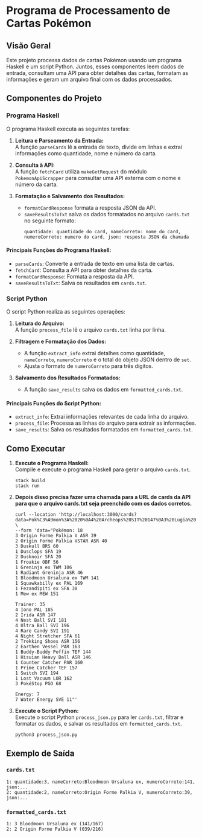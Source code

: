 # Programa de Processamento de Cartas Pokémon

## Visão Geral
Este projeto processa dados de cartas Pokémon usando um programa Haskell e um script Python. Juntos, esses componentes leem dados de entrada, consultam uma API para obter detalhes das cartas, formatam as informações e geram um arquivo final com os dados processados.

## Componentes do Projeto

### Programa Haskell
O programa Haskell executa as seguintes tarefas:

1. **Leitura e Parseamento da Entrada:**  
   A função `parseCards` lê a entrada de texto, divide em linhas e extrai informações como quantidade, nome e número da carta.

2. **Consulta à API:**  
   A função `fetchCard` utiliza `makeGetRequest` do módulo `PokemonApiScrapper` para consultar uma API externa com o nome e número da carta.

3. **Formatação e Salvamento dos Resultados:**  
   - `formatCardResponse` formata a resposta JSON da API.
   - `saveResultsToTxt` salva os dados formatados no arquivo `cards.txt` no seguinte formato:
     ```
     quantidade: quantidade do card, nameCorreto: nome do card, numeroCorreto: numero do card, json: resposta JSON da chamada
     ```

#### Principais Funções do Programa Haskell:
- `parseCards`: Converte a entrada de texto em uma lista de cartas.
- `fetchCard`: Consulta a API para obter detalhes da carta.
- `formatCardResponse`: Formata a resposta da API.
- `saveResultsToTxt`: Salva os resultados em `cards.txt`.

### Script Python
O script Python realiza as seguintes operações:

1. **Leitura do Arquivo:**  
   A função `process_file` lê o arquivo `cards.txt` linha por linha.

2. **Filtragem e Formatação dos Dados:**  
   - A função `extract_info` extrai detalhes como quantidade, `nameCorreto`, `numeroCorreto` e o total do objeto JSON dentro de `set`.
   - Ajusta o formato de `numeroCorreto` para três dígitos.

3. **Salvamento dos Resultados Formatados:**  
   - A função `save_results` salva os dados em `formatted_cards.txt`.

#### Principais Funções do Script Python:
- `extract_info`: Extrai informações relevantes de cada linha do arquivo.
- `process_file`: Processa as linhas do arquivo para extrair as informações.
- `save_results`: Salva os resultados formatados em `formatted_cards.txt`.

## Como Executar

1. **Execute o Programa Haskell:**  
   Compile e execute o programa Haskell para gerar o arquivo `cards.txt`.
    ```
    stack build
    stack run
    ```
2. **Depois disso precisa fazer uma chamada para a URL de cards da API para que o arquivo cards.txt seja preenchido com os dados corretos.**
   ```
   curl --location 'http://localhost:3000/cards?data=Pok%C3%A9mon%3A%2020%0A4%20Archeops%20SIT%20147%0A3%20Lugia%20V%20SIT%20138%0A3%20Lugia%20VSTAR%20SIT%20139%0A3%20Minccino%20TEF%20136%0A3%20Cinccino%20TEF%20137%0A2%20Lumineon%20V%20BRS%2040%0A%0A' \
   --form 'data="Pokémon: 18
   3 Origin Forme Palkia V ASR 39
   2 Origin Forme Palkia VSTAR ASR 40
   3 Duskull BRS 60
   1 Dusclops SFA 19
   2 Dusknoir SFA 20
   1 Froakie OBF 56
   1 Greninja ex TWM 106
   1 Radiant Greninja ASR 46
   1 Bloodmoon Ursaluna ex TWM 141
   1 Squawkabilly ex PAL 169
   1 Fezandipiti ex SFA 38
   1 Mew ex MEW 151

   Trainer: 35
   4 Iono PAL 185
   2 Irida ASR 147
   4 Nest Ball SVI 181
   4 Ultra Ball SVI 196
   4 Rare Candy SVI 191
   4 Night Stretcher SFA 61
   2 Trekking Shoes ASR 156
   2 Earthen Vessel PAR 163
   1 Buddy-Buddy Poffin TEF 144
   1 Hisuian Heavy Ball ASR 146
   1 Counter Catcher PAR 160
   1 Prime Catcher TEF 157
   1 Switch SVI 194
   1 Lost Vacuum LOR 162
   3 PokéStop PGO 68

   Energy: 7
   7 Water Energy SVE 11"'
   ```
3. **Execute o Script Python:**  
   Execute o script Python `process_json.py` para ler `cards.txt`, filtrar e formatar os dados, e salvar os resultados em `formatted_cards.txt`.

   ```bash
   python3 process_json.py
   ```

## Exemplo de Saída

### `cards.txt`
```
1: quantidade:3, nameCorreto:Bloodmoon Ursaluna ex, numeroCorreto:141, json:...
2: quantidade:2, nameCorreto:Origin Forme Palkia V, numeroCorreto:39, json:...
```

### `formatted_cards.txt`
```
1: 3 Bloodmoon Ursaluna ex (141/167)
2: 2 Origin Forme Palkia V (039/216)
```


